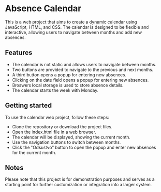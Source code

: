 
# Absence Calendar

This is a web project that aims to create a dynamic calendar using JavaScript, HTML, and CSS. The calendar is designed to be flexible and interactive, allowing users to navigate between months and add new absences.



## Features

- The calendar is not static and allows users to navigate between months.
- Two buttons are provided to navigate to the previous and next months.
- A third button opens a popup for entering new absences. 
- Clicking on the date field  opens a popup for entering new absences. 
- Broswers local storage is used to store absence details.
- The calendar starts the week with Monday.




## Getting started

To use the calendar web project, follow these steps:

- Clone the repository or download the project files.
- Open the index.html file in a web browser.
- The calendar will be displayed, showing the current month.
- Use the navigation buttons to switch between months.
- Click the "Odsustvo" button to open the popup and enter new absences for the current month.
## Notes

Please note that this project is for demonstration purposes and serves as a starting point for further customization or integration into a larger system.